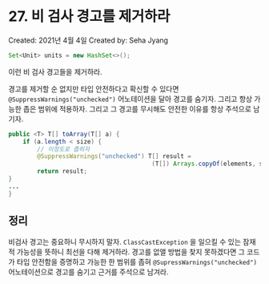 # 27. 비 검사 경고를 제거하라

Created: 2021년 4월 4일
Created by: Seha Jyang

```java
Set<Unit> units = new HashSet<>();
```

이런 비 검사 경고들을 제거하라.

경고를 제거할 순 없지만 타입 안전하다고 확신할 수 있다면 `@SuppressWarnings("unchecked")` 어노테이션을 달아 경고를 숨기자. 그리고 항상 가능한 좁은 범위에 적용하자. 그리고 그 경고를 무시해도 안전한 이유를 항상 주석으로 남기자.

```java
public <T> T[] toArray(T[] a) {
	if (a.length < size) {
		// 이정도로 좁히자
		@SuppressWarnings("unchecked") T[] result = 
										(T[]) Arrays.copyOf(elements, size, a.getClass());
		return result;
}
...
}
```

## 정리

비검사 경고는 중요하니 무시하지 말자. `ClassCastException` 을 일으킬 수 있는 잠재적 가능성을 뜻하니 최선을 다해 제거하라. 경고를 없앨 방법을 찾지 못하겠다면 그 코드가 타입 안전함을 증명하고 가능한 한 범위를 좁혀 `@SupressWarnings("unchecked")` 어노테이션으로 경고를 숨기고 근거를 주석으로 남겨라.